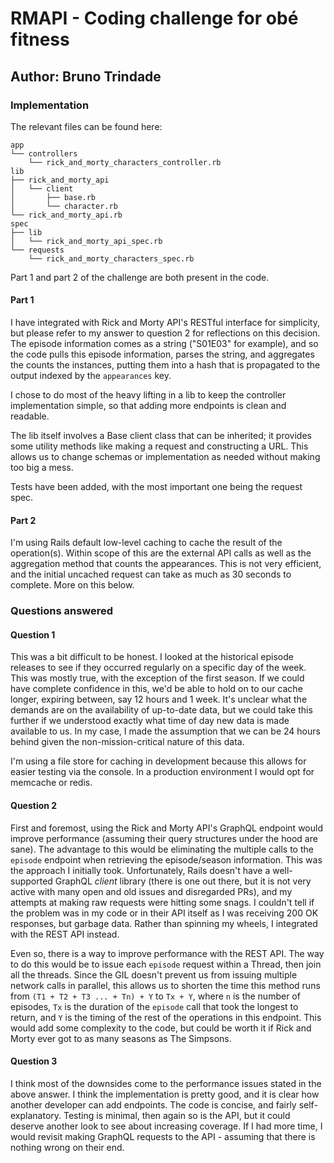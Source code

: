 # RMAPI - Coding challenge for obé fitness
## Author: Bruno Trindade

### Implementation
The relevant files can be found here:
```
app
└── controllers
    └── rick_and_morty_characters_controller.rb
lib
├── rick_and_morty_api
│   └── client
│       ├── base.rb
│       └── character.rb
└── rick_and_morty_api.rb
spec
├── lib
│   └── rick_and_morty_api_spec.rb
└── requests
    └── rick_and_morty_characters_spec.rb
```

Part 1 and part 2 of the challenge are both present in the code.

#### **Part 1**
I have integrated with Rick and Morty API's RESTful interface for simplicity, but please refer to my answer to question 2 for reflections on this decision.  The episode information comes as a string ("S01E03" for example), and so the code pulls this episode information, parses the string, and aggregates the counts the instances, putting them into a hash that is propagated to the output indexed by the `appearances` key.

I chose to do most of the heavy lifting in a lib to keep the controller implementation simple, so that adding more endpoints is clean and readable.

The lib itself involves a Base client class that can be inherited; it provides some utility methods like making a request and constructing a URL.  This allows us to change schemas or implementation as needed without making too big a mess.

Tests have been added, with the most important one being the request spec.

#### **Part 2**
I'm using Rails default low-level caching to cache the result of the operation(s).  Within scope of this are the external API calls as well as the aggregation method that counts the appearances. This is not very efficient, and the initial uncached request can take as much as 30 seconds to complete. More on this below.

### Questions answered
#### **Question 1**
This was a bit difficult to be honest.  I looked at the historical episode releases to see if they occurred regularly on a specific day of the week.  This was mostly true, with the exception of the first season.  If we could have complete confidence in this, we'd be able to hold on to our cache longer, expiring between, say 12 hours and 1 week.  It's unclear what the demands are on the availability of up-to-date data, but we could take this further if we understood exactly what time of day new data is made available to us.  In my case, I made the assumption that we can be 24 hours behind given the non-mission-critical nature of this data.

I'm using a file store for caching in development because this allows for easier testing via the console.  In a production environment I would opt for memcache or redis.

#### **Question 2**
First and foremost, using the Rick and Morty API's GraphQL endpoint would improve performance (assuming their query structures under the hood are sane).  The advantage to this would be eliminating the multiple calls to the `episode` endpoint when retrieving the episode/season information.  This was the approach I initially took.  Unfortunately, Rails doesn't have a well-supported GraphQL _client_ library (there is one out there, but it is not very active with many open and old issues and disregarded PRs), and my attempts at making raw requests were hitting some snags.  I couldn't tell if the problem was in my code or in their API itself as I was receiving 200 OK responses, but garbage data.  Rather than spinning my wheels, I integrated with the REST API instead.

Even so, there is a way to improve performance with the REST API.  The way to do this would be to issue each `episode` request within a Thread, then join all the threads.  Since the GIL doesn't prevent us from issuing multiple network calls in parallel, this allows us to shorten the time this method runs from `(T1 + T2 + T3 ... + Tn) + Y` to `Tx + Y`, where `n` is the number of episodes, `Tx` is the duration of the `episode` call that took the longest to return, and `Y` is the timing of the rest of the operations in this endpoint.  This would add some complexity to the code, but could be worth it if Rick and Morty ever got to as many seasons as The Simpsons.

#### **Question 3**
I think most of the downsides come to the performance issues stated in the above answer.  I think the implementation is pretty good, and it is clear how another developer can add endpoints.  The code is concise, and fairly self-explanatory.  Testing is minimal, then again so is the API, but it could deserve another look to see about increasing coverage.  If I had more time, I would revisit making GraphQL requests to the API - assuming that there is nothing wrong on their end.